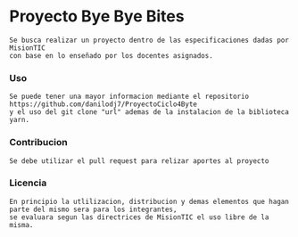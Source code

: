 # Proyecto Bye Bye Bites
    
    Se busca realizar un proyecto dentro de las especificaciones dadas por MisionTIC 
    con base en lo enseñado por los docentes asignados.

### Uso
    
    Se puede tener una mayor informacion mediante el repositorio https://github.com/danilodj7/ProyectoCiclo4Byte 
    y el uso del git clone "url" ademas de la instalacion de la biblioteca yarn. 

### Contribucion
    
    Se debe utilizar el pull request para relizar aportes al proyecto

### Licencia
    
    En principio la utlilizacion, distribucion y demas elementos que hagan parte del mismo sera para los integrantes, 
    se evaluara segun las directrices de MisionTIC el uso libre de la misma.
